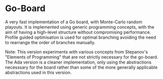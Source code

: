 Go-Board
========

A very fast implementation of a Go board, with Monte-Carlo random playouts. It is implemented using generic programming concepts, with the aim of having a high-level structure without compromising performance. Profile guided optimisation is used for optimal branching avoiding the need to rearrange the order of branches manually.

Note: This version experiments with various concepts from Stepanov's "Elements of Programming" that are not strictly necessary for the go-board. The Ada version is a cleaner implementation, only using the abstractions necesssary for the board rather than some of the more generally applicable abstractions used in this version.
